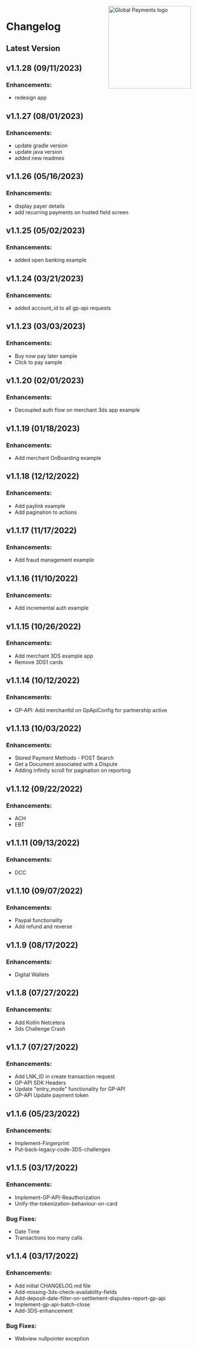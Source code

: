 <a href="https://github.com/globalpayments" target="_blank">
    <img src="https://developer.globalpay.com/static/media/logo.dab7811d.svg" alt="Global Payments logo" title="Global Payments" align="right" width="225" />
</a>

# Changelog

## Latest Version

## v1.1.28 (09/11/2023)

### Enhancements:

* redesign app

## v1.1.27 (08/01/2023)

### Enhancements:

* update gradle version
* update java version
* added new readmes

## v1.1.26 (05/16/2023)

### Enhancements:

* display payer details
* add recurring payments on hosted field screen

## v1.1.25 (05/02/2023)

### Enhancements:

* added open banking example

## v1.1.24 (03/21/2023)

### Enhancements:

* added account_id to all gp-api requests

## v1.1.23 (03/03/2023)

### Enhancements:

* Buy now pay later sample
* Click to pay sample

## v1.1.20 (02/01/2023)

### Enhancements:

* Decoupled auth flow on merchant 3ds app example

## v1.1.19 (01/18/2023)

### Enhancements:

* Add merchant OnBoarding example

## v1.1.18 (12/12/2022)

### Enhancements:

* Add paylink example
* Add pagination to actions

## v1.1.17 (11/17/2022)

### Enhancements:

* Add fraud management example

## v1.1.16 (11/10/2022)

### Enhancements:

* Add incremental auth example

## v1.1.15 (10/26/2022)

### Enhancements:

* Add merchant 3DS example app
* Remove 3DS1 cards

## v1.1.14 (10/12/2022)

### Enhancements:

* GP-API: Add merchantId on GpApiConfig for partnership active

## v1.1.13 (10/03/2022)

### Enhancements:

* Stored Payment Methods - POST Search
* Get a Document associated with a Dispute
* Adding infinity scroll for pagination on reporting

## v1.1.12 (09/22/2022)

### Enhancements:

* ACH
* EBT

## v1.1.11 (09/13/2022)

### Enhancements:

* DCC

## v1.1.10 (09/07/2022)

### Enhancements:

* Paypal functionality
* Add refund and reverse

## v1.1.9 (08/17/2022)

### Enhancements:

* Digital Wallets

## v1.1.8 (07/27/2022)

### Enhancements:

* Add Kotlin Netcetera
* 3ds Challenge Crash

## v1.1.7 (07/27/2022)

### Enhancements:

* Add LNK_ID in create transaction request
* GP-API SDK Headers
* Update "entry_mode" functionality for GP-API
* GP-API Update payment token

## v1.1.6 (05/23/2022)

### Enhancements:

* Implement-Fingerprint
* Put-back-legacy-code-3DS-challenges

## v1.1.5 (03/17/2022)

### Enhancements:

* Implement-GP-API-Reauthorization
* Unify-the-tokenization-behaviour-on-card
   
### Bug Fixes:

* Date Time 
* Transactions too many calls

## v1.1.4 (03/17/2022)

### Enhancements:

* Add initial CHANGELOG.md file
* Add-missing-3ds-check-availability-fields
* Add-deposit-date-filter-on-settlement-disputes-report-gp-api
* Implement-gp-api-batch-close
* Add-3DS-enhancement

### Bug Fixes:

* Webview nullpointer exception
